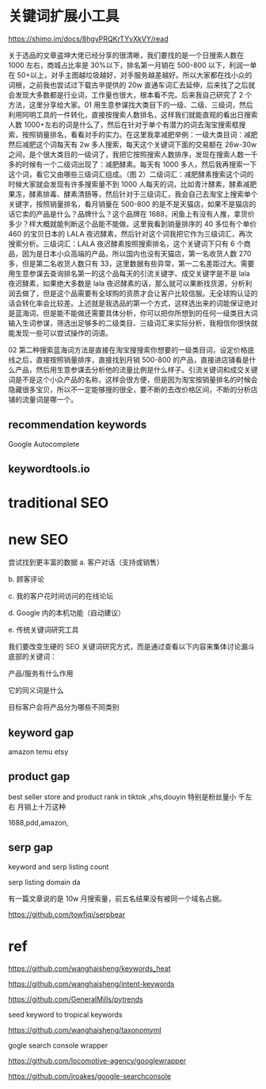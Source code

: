 # 关键词扩展小工具

https://shimo.im/docs/8hgyPRQKrTYvXkVY/read

关于选品的文章盗坤大佬已经分享的很清晰，我们要找的是一个日搜索人数在 1000 左右，商城占比率是 30%以下，排名第一月销在 500-800 以下，利润一单在 50+以上，对手主图越垃圾越好，对手服务越差越好。所以大家都在找小众的词根，之前我也尝试过下载古辛提供的 20w 直通车词汇去延伸，后来找了之后就会发现大多数都是行业词，工作量也很大，根本看不完。后来我自己研究了 2 个方法，这里分享给大家。01 用生意参谋找大类目下的一级、二级、三级词，然后利用阿明工具的一件转化，直接按搜索人数排名，这样我们就能直观的看出日搜索人数 1000+左右的词是什么了，然后在针对于单个有潜力的词去淘宝搜索框搜索，按照销量排名，看看对手的实力。在这里我拿减肥举例：一级大类目词：减肥然后减肥这个词每天有 2w 多人搜索，每天这个关键词下面的交易额在 26w-30w 之间，是个很大类目的一级词了，我把它按照搜索人数排序，发现在搜索人数一千多的时候有一个二级词出现了：减肥酵素。每天有 1000 多人，然后我再搜索一下这个词，看它又由哪些三级词汇组成。（图 2）二级词汇：减肥酵素搜索这个词的时候大家就会发现有许多搜索量不到 1000 人每天的词，比如青汁酵素，酵素减肥果冻，酵素排毒、酵素清肠等，然后针对于三级词汇，我会自己去淘宝上搜索单个关键字，按照销量排名，看月销量在 500-800 的是不是天猫店，如果不是猫店的话它卖的产品是什么？品牌什么？这个品牌在 1688，闲鱼上有没有人推，拿货价多少？样大概就能判断这个品能不能做。这里我看到销量排序的 40 多位有个单价 460 的宝贝日本的 LALA 夜迟酵素，然后针对这个词我把它作为三级词汇，再次搜索分析。三级词汇：LALA 夜迟酵素按照搜索排名，这个关键词下只有 6 个商品，因为是日本小众高端的产品，所以国内也没有天猫店，第一名收货人数 270 多，但是第二名收货人数只有 33，这里数据有些异常，第一二名差距过大。需要用生意参谋去查询排名第一的这个品每天的引流关键字、成交关键字是不是 lala 夜迟酵素，如果绝大多数是 lala 夜迟酵素的话，那么就可以果断找货源，分析利润去做了，但是这个品需要有全球购的资质才会让客户比较信服。无全球购认证的话会转化率会比较差。上述就是我选品的第一个方式，这样选出来的词能保证绝对是蓝海词，但是能不能做还需要具体分析，你可以把你所想到的任何一级类目大词输入生词参谋，筛选出足够多的二级类目、三级词汇来实际分析，我相信你很快就能发现一些可以尝试操作的词语。

02 第二种搜索蓝海词方法是直接在淘宝搜搜索你想要的一级类目词，设定价格底线之后，直接按照销量排序，直接找到月销 500-800 的产品，直接进店铺看是什么产品，然后用生意参谋去分析他的流量比例是什么样子。引流关键词和成交关键词是不是这个小众产品的名称，这样会很方便，但是因为淘宝按销量排名的时候会隐藏很多宝贝，所以不一定能够搜的很全，要不断的去改价格区间，不断的分析店铺的流量词是哪一个。

## recommendation keywords

Google Autocomplete

## keywordtools.io

# traditional SEO

# new SEO

尝试找到更丰富的数据
a. 客户对话（支持或销售）

b. 顾客评论

c. 我的客户花时间访问的在线论坛

d. Google 内的本机功能（自动建议）

e. 传统关键词研究工具

我们要改变生硬的 SEO 关键词研究方式，而是通过查看以下内容来集体讨论漏斗底部的关键词：

产品/服务有什么作用

它的同义词是什么

目标客户会将产品分为哪些不同类别

## keyword gap

amazon temu etsy

## product gap

best seller store and product rank in tiktok ,xhs,douyin
特别是粉丝量小 千左右 月销上十万这种

1688,pdd,amazon,

## serp gap

keyword and serp listing count

serp listing domain da

有一篇文章说的是 10w 月搜索量，前五名结果没有被同一个域名占据。

https://github.com/towfiqi/serpbear

# ref

https://github.com/wanghaisheng/keywords_heat

https://github.com/wanghaisheng/intent-keywords

https://github.com/GeneralMills/pytrends

seed keyword to tropical keywords

https://github.com/wanghaisheng/taxonomyml

gogle search console wrapper

https://github.com/locomotive-agency/googlewrapper

https://github.com/jroakes/google-searchconsole
